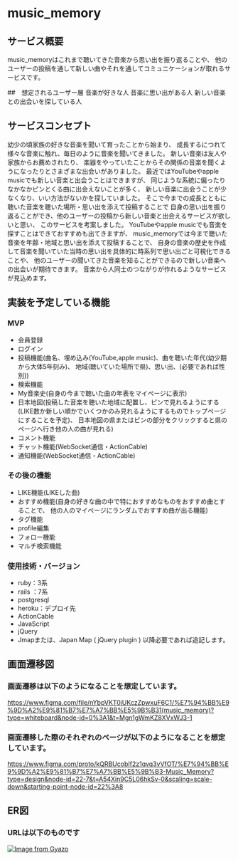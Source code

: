 # music_memory

## サービス概要
music_memoryはこれまで聴いてきた音楽から思い出を振り返ることや、
他のユーザーの投稿を通して新しい曲やそれを通してコミュニケーションが取れるサービスです。

##　想定されるユーザー層
音楽が好きな人
音楽に思い出がある人
新しい音楽との出会いを探している人

## サービスコンセプト
幼少の頃家族の好きな音楽を聞いて育ったことから始まり、
成長するにつれて様々な音楽に触れ、毎日のように音楽を聞いてきました。
新しい音楽は友人や家族からお薦めされたり、
楽器をやっていたことからその関係の音楽を聞くようになったりとさまざまな出会いがありました。
最近ではYouTubeやapple musicでも新しい音楽と出会うことはできますが、
同じような系統に偏ったりなかなかピンとくる曲に出会えないことが多く、
新しい音楽に出会うことが少なくなり、いい方法がないかを探していました。
そこで今までの成長とともに聴いた音楽を聴いた場所・思い出を添えて投稿することで
自身の思い出を振り返ることができ、他のユーザーの投稿から新しい音楽と出会えるサービスが欲しいと思い、
このサービスを考案しました。
YouTubeやapple musicでも音楽を探すことはできておすすめも出てきますが、
music_memoryでは今まで聴いた音楽を年齢・地域と思い出を添えて投稿することで、
自身の音楽の歴史を作成して音楽を聞いていた当時の思い出を具体的に時系列で思い出ごと可視化できることや、
他のユーザーの聞いてきた音楽を知ることができるので新しい音楽への出会いが期待できます。
音楽から人同士のつながりが作れるようなサービスが見込めます。

## 実装を予定している機能
### MVP
* 会員登録
* ログイン
* 投稿機能(曲名、埋め込み(YouTube,apple music)、曲を聴いた年代(幼少期から大体5年刻み)、
  地域(聴いていた場所で県)、思い出、(必要であれば性別))
* 検索機能
* My音楽史(自身の今まで聴いた曲の年表をマイページに表示)
* 日本地図(投稿した音楽を聴いた地域に配置し、ピンで見れるようにする(LIKE数か新しい順かでいくつかのみ見れるようにするものでトップページにすることを予定)、
  日本地図の県またはピンの部分をクリックすると県のページへ行き他の人の曲が見れる)
* コメント機能
* チャット機能(WebSocket通信・ActionCable)
* 通知機能(WebSocket通信・ActionCable)

### その後の機能
* LIKE機能(LIKEした曲)
* おすすめ機能(自身の好きな曲の中で特におすすめなものをおすすめ曲とすることで、
  他の人のマイページにランダムでおすすめ曲が出る機能)
* タグ機能
* profile編集
* フォロー機能
* マルチ検索機能

### 使用技術・バージョン
- ruby：3系
- rails ：7系
- postgresql
- heroku：デプロイ先
- ActionCable
- JavaScript
- jQuery
- Jmapまたは、Japan Map ( jQuery plugin )
以降必要であれば追記します。

## 画面遷移図
### 画面遷移は以下のようになることを想定しています。
https://www.figma.com/file/nYbpVKT0jUKczZpwxuF6C1/%E7%94%BB%E9%9D%A2%E9%81%B7%E7%A7%BB%E5%9B%B31(music_memory)?type=whiteboard&node-id=0%3A1&t=Mgn1gWmKZ8XVxWJ3-1

### 画面遷移した際のそれぞれのページが以下のようになることを想定しています。
https://www.figma.com/proto/kQRBUcobIf2z1qvq3vVfOT/%E7%94%BB%E9%9D%A2%E9%81%B7%E7%A7%BB%E5%9B%B3-Music_Memory?type=design&node-id=22-7&t=A54Xin9C5L06hkSv-0&scaling=scale-down&starting-point-node-id=22%3A8

## ER図
### URLは以下のものです
[![Image from Gyazo](https://i.gyazo.com/1e1040195896e907a1b032c13164fb02.png)](https://gyazo.com/1e1040195896e907a1b032c13164fb02)